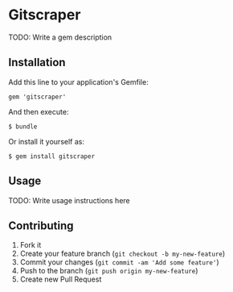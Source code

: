 # Gitscraper

TODO: Write a gem description

## Installation

Add this line to your application's Gemfile:

    gem 'gitscraper'

And then execute:

    $ bundle

Or install it yourself as:

    $ gem install gitscraper

## Usage

TODO: Write usage instructions here

## Contributing

1. Fork it
2. Create your feature branch (`git checkout -b my-new-feature`)
3. Commit your changes (`git commit -am 'Add some feature'`)
4. Push to the branch (`git push origin my-new-feature`)
5. Create new Pull Request
